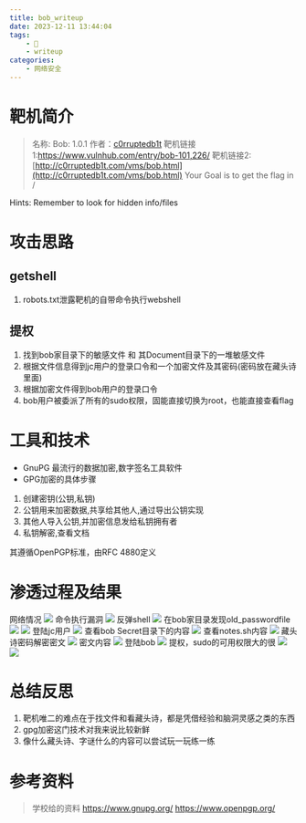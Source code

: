```yaml
---
title: bob_writeup
date: 2023-12-11 13:44:04
tags:
    - 🌟
    - writeup
categories:
    - 网络安全
---
```


# 靶机简介
>名称: Bob: 1.0.1
>作者：[c0rruptedb1t](https://www.vulnhub.com/author/c0rruptedb1t,578/)
>靶机链接1:https://www.vulnhub.com/entry/bob-101,226/
>靶机链接2:[http://c0rruptedb1t.com/vms/bob.html](http://c0rruptedb1t.com/vms/bob.html)
>Your Goal is to get the flag in /

Hints: Remember to look for hidden info/files 

<!--more-->

# 攻击思路
## getshell
1. robots.txt泄露靶机的自带命令执行webshell
## 提权
1. 找到bob家目录下的敏感文件 和 其Document目录下的一堆敏感文件
2. 根据文件信息得到jc用户的登录口令和一个加密文件及其密码(密码放在藏头诗里面)
3. 根据加密文件得到bob用户的登录口令
4. bob用户被委派了所有的sudo权限，固能直接切换为root，也能直接查看flag
# 工具和技术
- GnuPG 最流行的数据加密,数字签名工具软件
- GPG加密的具体步骤

1. 创建密钥(公钥,私钥)
2. 公钥用来加密数据,共享给其他人,通过导出公钥实现
3. 其他人导入公钥,并加密信息发给私钥拥有者
4. 私钥解密,查看文档

其遵循OpenPGP标准，由RFC 4880定义
# 渗透过程及结果
网络情况
![](bob_writeup/20.png)
命令执行漏洞
![](bob_writeup/45.png)
反弹shell
![](bob_writeup/55.png)
在bob家目录发现old_passwordfile
![](bob_writeup/66.png)
![](bob_writeup/1.png)
登陆jc用户
![](bob_writeup/2.png)
查看bob Secret目录下的内容
![](bob_writeup/3.png)
查看notes.sh内容
![](bob_writeup/4.png)
藏头诗密码解密密文
![](bob_writeup/5.png)
密文内容
![](bob_writeup/6.png)
登陆bob
![](bob_writeup/7.png)
提权，sudo的可用权限大的很
![](bob_writeup/8.png)
![](bob_writeup/9.png)

# 总结反思
1. 靶机唯二的难点在于找文件和看藏头诗，都是凭借经验和脑洞灵感之类的东西
2. gpg加密这门技术对我来说比较新鲜
3. 像什么藏头诗、字谜什么的内容可以尝试玩一玩练一练
# 参考资料
>学校给的资料
>https://www.gnupg.org/
>https://www.openpgp.org/